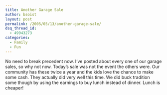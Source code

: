 ```yaml
---
title: Another Garage Sale
author: bsoist
layout: post
permalink: /2005/05/13/another-garage-sale/
dsq_thread_id:
  - 49943273
categories:
  - Family
  - Fun
---
```

No need to break precedent now. I&#8217;ve posted about every one of our garage sales, so why not now. Today&#8217;s sale was not the event the others were. Our community has these twice a year and the kids love the chance to make some cash. They actually did very well this time. We did buck tradition some though by using the earnings to buy lunch instead of dinner. Lunch is cheaper!
